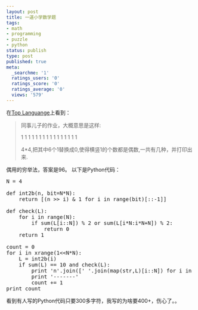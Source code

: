```yaml
---
layout: post
title: 一道小学数学题
tags:
- math
- programming
- puzzle
- python
status: publish
type: post
published: true
meta:
  _searchme: '1'
  ratings_users: '0'
  ratings_score: '0'
  ratings_average: '0'
  views: '579'
---
```

在<a href="http://groups.google.com/group/pongba/browse_thread/thread/3cc8d8891eba0660/dd5811392667dbdd" target="_blank">Top Languange</a>上看到：
<blockquote>同事儿子的作业，大概意思是这样:

1 1 1 1
1 1 1 1
1 1 1 1
1 1 1 1

4*4,把其中6个1替换成0,使得横竖1的个数都是偶数,一共有几种，并打印出来.</blockquote>
偶用的穷举法，答案是96。  以下是Python代码：
<pre>N = 4

def int2b(n, bit=N*N):
    return [(n &gt;&gt; i) &amp; 1 for i in range(bit)[::-1]]

def check(L):
    for i in range(N):
        if sum(L[i::N]) % 2 or sum(L[i*N:i*N+N]) % 2:
            return 0
    return 1

count = 0
for i in xrange(1&lt;&lt;N*N):
    L = int2b(i)
    if sum(L) == 10 and check(L):
        print 'n'.join([' '.join(map(str,L)[i::N]) for i in range (N)])
        print '-------'
        count += 1
print count</pre>
看到有人写的Python代码只要300多字符，我写的为啥要400+，伤心了。。
